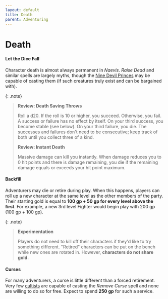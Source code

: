 ```yaml
---
layout: default
title: Death
parent: Adventuring
---
```



# Death

#### Let the Dice Fall

Character death is almost always permanent in _Naevis_. _Raise Dead_ and similar spells are largely myths, though the [Nine Devil Princes](../the_frontier/city_dwellers/devil_princes) may be capable of casting them (if such creatures truly exist and can be bargained with).

{: .note}
> **Review: Death Saving Throws**
>
> Roll a d20. If the roll is 10 or higher, you succeed. Otherwise, you fail. A success or failure has no effect by itself. On your third success, you become stable (see below). On your third failure, you die. The successes and failures don't need to be consecutive; keep track of both until you collect three of a kind. 
>
> **Review: Instant Death**
>
> Massive damage can kill you instantly. When damage reduces you to 0 hit points and there is damage remaining, you die if the remaining damage equals or exceeds your hit point maximum.


#### Backfill

Adventurers may die or retire during play. When this happens, players can roll up a new character at the same level as the other members of the party. Their starting gold is equal to **100 gp + 50 gp for every level above the first**. For example, a new 3rd level Fighter would begin play with 200 gp (100 gp + 100 gp).

{: .note}
> **Experimentation**
>
> Players do not need to kill off their characters if they'd like to try something different. "Retired" characters can be put on the bench while new ones are rotated in. However, **characters do not share gold.**


#### Curses

For many adventurers, a curse is little different than a forced retirement. Very few [cultists](../character_creation/class/cleric) are capable of casting the _Remove Curse_ spell and none are willing to do so for free. Expect to spend **250 gp** for such a service.